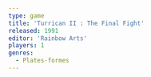 ```yaml
---
type: game
title: 'Turrican II : The Final Fight'
released: 1991
editor: 'Rainbow Arts'
players: 1
genres:
  - Plates-formes
---
```

